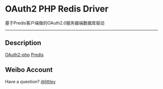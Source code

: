 ﻿OAuth2 PHP Redis Driver
=====================
基于Predis客户端做的OAuth2.0服务器端数据库驱动
* * *

Description
-----------

[OAuth2-php](http://code.google.com/p/oauth2-php/)
[Predis](https://github.com/nrk/predis)

Weibo Account
-------------

Have a question? [@littley](http://weibo.com/littley)

